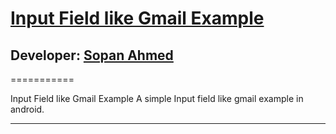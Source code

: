 # [Input Field like Gmail Example][published url]
## Developer: [Sopan Ahmed][instructor url]

===========

Input Field like Gmail Example
A simple Input field like gmail example in android.


------

[published url]: https://github.com/gitproject09/mkabContacts
[instructor url]: https://github.com/gitproject09
